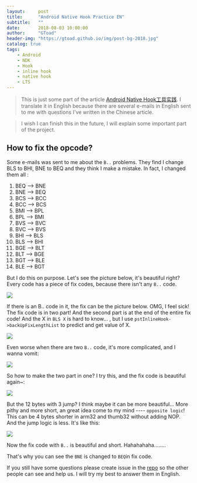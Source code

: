 ```yaml
---
layout:     post
title:      "Android Native Hook Practice EN"
subtitle:   ""
date:       2018-08-03 10:00:00
author:     "GToad"
header-img: "https://gtoad.github.io/img/post-bg-2018.jpg"
catalog: true
tags:
    - Android
    - NDK
    - Hook
    - inline hook
    - native hook
    - LTS
---
```


> This is just some part of the article [Android Native Hook工具实践](https://gtoad.github.io/2018/07/06/Android-Native-Hook-Practice/). I translate it in English because there are several e-mails in English sent to me with questions I've written in the Chinese article.

> I wish I can finish this in the future, I will explain some important part of the project.

## How to fix the opcode?

Some e-mails was sent to me about the `B..` problems. They find I change BLS to BHI, BNE to BEQ and they think I make a mistake. In fact, I changed them all :

1. BEQ --> BNE
2. BNE --> BEQ
3. BCS --> BCC
4. BCC --> BCS
5. BMI --> BPL
6. BPL --> BMI
7. BVS --> BVC
8. BVC --> BVS
9. BHI --> BLS
10. BLS --> BHI
11. BGE --> BLT
12. BLT --> BGE
13. BGT --> BLE
14. BLE --> BGT

But I do this on purpose. Let's see the picture below, it's beautiful right? Every code has a piece of fix codes, because there isn't any `B..` code.

![](https://gtoad.github.io/img/in-post/post-android-native-hook-practice/b_condition_fix_design_2.png)

If there is an B.. code in it, the fix can be the picture below. OMG, I feel sick! The fix code is in two part! And the second part is at the end of the entire fix code! And the X in `BLS X` is hard to know... , but I use `pstInlineHook->backUpFixLengthList` to predict and get value of X.

![](https://gtoad.github.io/img/in-post/post-android-native-hook-practice/b_condition_fix_design_1.png)

Even worse when there are two `B..` code, it's more complicated, and I wanna vomit:

![](https://gtoad.github.io/img/in-post/post-android-native-hook-practice/b_condition_fix_design_3.png)

So how to make the two part in one? I try this, and the fix code is beautiful again~:

![](https://gtoad.github.io/img/in-post/post-android-native-hook-practice/b_condition_fix_old_design_1.png)

But the 12 bytes with 3 jump? I think maybe it can be more beautiful... More pithy and more short, an great idea come to my mind ---- `opposite logic`! This can be 4 bytes shorter in arm32 and thumb32 without adding NOP. And the jump logic is less. It's like this:

![](https://gtoad.github.io/img/in-post/post-android-native-hook-practice/b_condition_fix_new_design_1.png)

Now the fix code with `B..` is beautiful and short. Hahahahaha........

That's why you can see the `BNE` is changed to `BEQ`in fix code. 

If you still have some questions please create issue in the [repo](https://github.com/GToad/Android_Inline_Hook) so the other people can see and help us. I will try my best to answer them in English.
